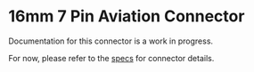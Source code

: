 # 16mm 7 Pin Aviation Connector
Documentation for this connector is a work in progress.

For now, please refer to the [specs](specs.yaml) for connector details.

